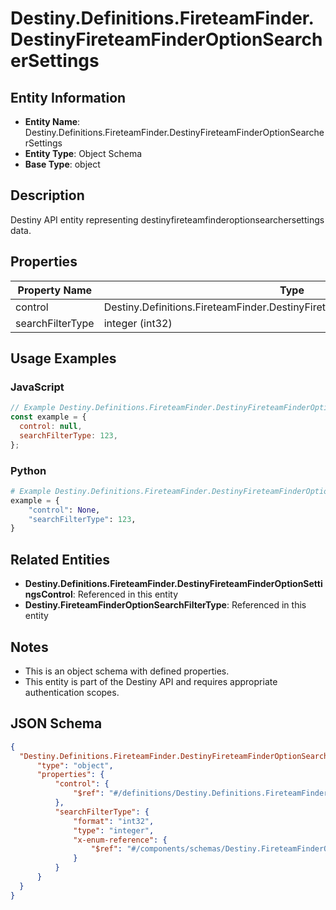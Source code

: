 # Destiny.Definitions.FireteamFinder.DestinyFireteamFinderOptionSearcherSettings

## Entity Information
- **Entity Name**: Destiny.Definitions.FireteamFinder.DestinyFireteamFinderOptionSearcherSettings
- **Entity Type**: Object Schema
- **Base Type**: object

## Description
Destiny API entity representing destinyfireteamfinderoptionsearchersettings data.

## Properties

| Property Name | Type | Description | Required |
|---------------|------|-------------|----------|
| control | Destiny.Definitions.FireteamFinder.DestinyFireteamFinderOptionSettingsControl |  | No |
| searchFilterType | integer (int32) |  | No |

## Usage Examples

### JavaScript
```javascript
// Example Destiny.Definitions.FireteamFinder.DestinyFireteamFinderOptionSearcherSettings object
const example = {
  control: null,
  searchFilterType: 123,
};
```

### Python
```python
# Example Destiny.Definitions.FireteamFinder.DestinyFireteamFinderOptionSearcherSettings object
example = {
    "control": None,
    "searchFilterType": 123,
}
```

## Related Entities
- **Destiny.Definitions.FireteamFinder.DestinyFireteamFinderOptionSettingsControl**: Referenced in this entity
- **Destiny.FireteamFinderOptionSearchFilterType**: Referenced in this entity

## Notes
- This is an object schema with defined properties.
- This entity is part of the Destiny API and requires appropriate authentication scopes.

## JSON Schema
```json
{
  "Destiny.Definitions.FireteamFinder.DestinyFireteamFinderOptionSearcherSettings":   {
      "type": "object",
      "properties": {
          "control": {
              "$ref": "#/definitions/Destiny.Definitions.FireteamFinder.DestinyFireteamFinderOptionSettingsControl"
          },
          "searchFilterType": {
              "format": "int32",
              "type": "integer",
              "x-enum-reference": {
                  "$ref": "#/components/schemas/Destiny.FireteamFinderOptionSearchFilterType"
              }
          }
      }
  }
}
```
